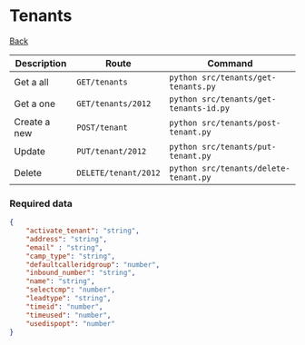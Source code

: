 # Tenants

[Back](../README.MD)


| Description | Route | Command
|-------------|-------|---------|
|Get a all |`GET/tenants`|`python src/tenants/get-tenants.py`|
|Get a one |`GET/tenants/2012`|`python src/tenants/get-tenants-id.py`| 
|Create a new |`POST/tenant`|`python src/tenants/post-tenant.py`|  
|Update|`PUT/tenant/2012`|`python src/tenants/put-tenant.py`|
|Delete | `DELETE/tenant/2012` | `python src/tenants/delete-tenant.py` |

### Required data
```json
{
    "activate_tenant": "string",
    "address": "string",
    "email" : "string",
    "camp_type": "string",
    "defaultcalleridgroup": "number",
    "inbound_number": "string",
    "name": "string",
    "selectcmp": "number",
    "leadtype": "string",
    "timeid": "number",
    "timeused": "number",
    "usedispopt": "number"
}
```